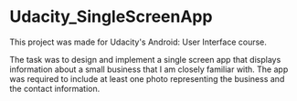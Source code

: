 # Udacity_SingleScreenApp

This project was made for Udacity's Android: User Interface course. 

The task was to design and implement a single screen app that displays information 
about a small business that I am closely familiar with. The app was required to include
at least one photo representing the business and the contact information.
